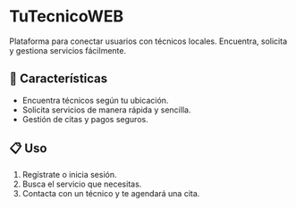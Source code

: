 # TuTecnicoWEB
Plataforma para conectar usuarios con técnicos locales.  Encuentra, solicita y gestiona servicios fácilmente.

## 📌 Características
- Encuentra técnicos según tu ubicación.
- Solicita servicios de manera rápida y sencilla.
- Gestión de citas y pagos seguros.

## 📋 Uso
1. Regístrate o inicia sesión.
2. Busca el servicio que necesitas.
3. Contacta con un técnico y te agendará una cita.